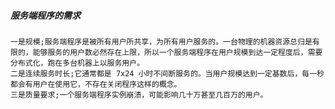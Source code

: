 ##### 服务端程序的需求
    一是规模;服务端程序是被所有用户所共享，为所有用户服务的。一台物理的机器资源总归是有限的，能够服务的用户数必然存在上限，所以一个服务端程序在用户规模到达一定程度后，需要分布式化，跑在多台机器上以服务用户。
    二是连续服务时长;它通常都是 7x24 小时不间断服务的。当用户规模达到一定基数后，每一秒都会有用户在使用它，不存在关闭程序这样的概念。
    三是质量要求;一个服务端程序实例崩溃，可能影响几十万甚至几百万的用户。